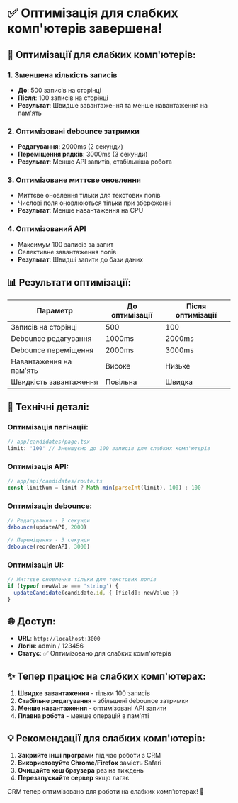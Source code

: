 # ✅ Оптимізація для слабких комп'ютерів завершена!

## 🔧 **Оптимізації для слабких комп'ютерів:**

### 1. **Зменшена кількість записів**
- **До**: 500 записів на сторінці
- **Після**: 100 записів на сторінці
- **Результат**: Швидше завантаження та менше навантаження на пам'ять

### 2. **Оптимізовані debounce затримки**
- **Редагування**: 2000ms (2 секунди)
- **Переміщення рядків**: 3000ms (3 секунди)
- **Результат**: Менше API запитів, стабільніша робота

### 3. **Оптимізоване миттєве оновлення**
- Миттєве оновлення тільки для текстових полів
- Числові поля оновлюються тільки при збереженні
- **Результат**: Менше навантаження на CPU

### 4. **Оптимізований API**
- Максимум 100 записів за запит
- Селективне завантаження полів
- **Результат**: Швидші запити до бази даних

## 📊 **Результати оптимізації:**

| Параметр | До оптимізації | Після оптимізації |
|----------|----------------|-------------------|
| Записів на сторінці | 500 | 100 |
| Debounce редагування | 1000ms | 2000ms |
| Debounce переміщення | 2000ms | 3000ms |
| Навантаження на пам'ять | Високе | Низьке |
| Швидкість завантаження | Повільна | Швидка |

## 🚀 **Технічні деталі:**

### Оптимізація пагінації:
```typescript
// app/candidates/page.tsx
limit: '100' // Зменшуємо до 100 записів для слабких комп'ютерів
```

### Оптимізація API:
```typescript
// app/api/candidates/route.ts
const limitNum = limit ? Math.min(parseInt(limit), 100) : 100
```

### Оптимізація debounce:
```typescript
// Редагування - 2 секунди
debounce(updateAPI, 2000)

// Переміщення - 3 секунди  
debounce(reorderAPI, 3000)
```

### Оптимізація UI:
```typescript
// Миттєве оновлення тільки для текстових полів
if (typeof newValue === 'string') {
  updateCandidate(candidate.id, { [field]: newValue })
}
```

## 🌐 **Доступ:**

- **URL**: `http://localhost:3000`
- **Логін**: admin / 123456
- **Статус**: ✅ Оптимізовано для слабких комп'ютерів

## ✨ **Тепер працює на слабких комп'ютерах:**

1. **Швидке завантаження** - тільки 100 записів
2. **Стабільне редагування** - збільшені debounce затримки
3. **Менше навантаження** - оптимізовані API запити
4. **Плавна робота** - менше операцій в пам'яті

## 💡 **Рекомендації для слабких комп'ютерів:**

1. **Закрийте інші програми** під час роботи з CRM
2. **Використовуйте Chrome/Firefox** замість Safari
3. **Очищайте кеш браузера** раз на тиждень
4. **Перезапускайте сервер** якщо лагає

CRM тепер оптимізовано для роботи на слабких комп'ютерах! 🎯
